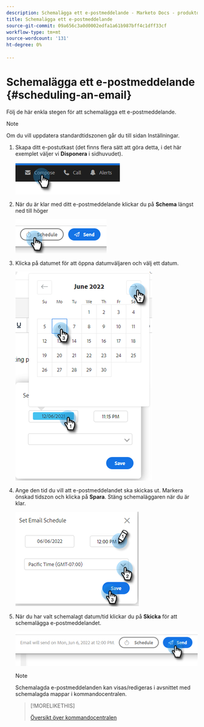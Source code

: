 ```yaml
---
description: Schemalägga ett e-postmeddelande - Marketo Docs - produktdokumentation
title: Schemalägga ett e-postmeddelande
source-git-commit: 09a656c3a0d0002edfa1a61b987bff4c1dff33cf
workflow-type: tm+mt
source-wordcount: '131'
ht-degree: 0%

---
```


# Schemalägga ett e-postmeddelande {#scheduling-an-email}

Följ de här enkla stegen för att schemalägga ett e-postmeddelande.

>[!NOTE]
>
>Om du vill uppdatera standardtidszonen går du till sidan Inställningar.

1. Skapa ditt e-postutkast (det finns flera sätt att göra detta, i det här exemplet väljer vi **Disponera** i sidhuvudet).

   ![](assets/scheduling-an-email-1.png)

1. När du är klar med ditt e-postmeddelande klickar du på **Schema** längst ned till höger

   ![](assets/scheduling-an-email-2.png)

1. Klicka på datumet för att öppna datumväljaren och välj ett datum.

   ![](assets/scheduling-an-email-3.png)

1. Ange den tid du vill att e-postmeddelandet ska skickas ut. Markera önskad tidszon och klicka på **Spara**. Stäng schemaläggaren när du är klar.

   ![](assets/scheduling-an-email-4.png)

1. När du har valt schemalagt datum/tid klickar du på **Skicka** för att schemalägga e-postmeddelandet.

   ![](assets/scheduling-an-email-5.png)

   >[!NOTE]
   >
   >Schemalagda e-postmeddelanden kan visas/redigeras i avsnittet med schemalagda mappar i kommandocentralen.

   >[!MORELIKETHIS]
   >
   >[Översikt över kommandocentralen](/help/marketo/product-docs/marketo-sales-insight/actions/email/command-center/command-center-overview.md)
